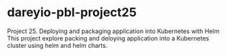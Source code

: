# dareyio-pbl-project25
Project 25. Deploying and packaging application into Kubernetes with Helm
This project explore packing and deloying application into a Kubernetes cluster using helm and helm charts.
